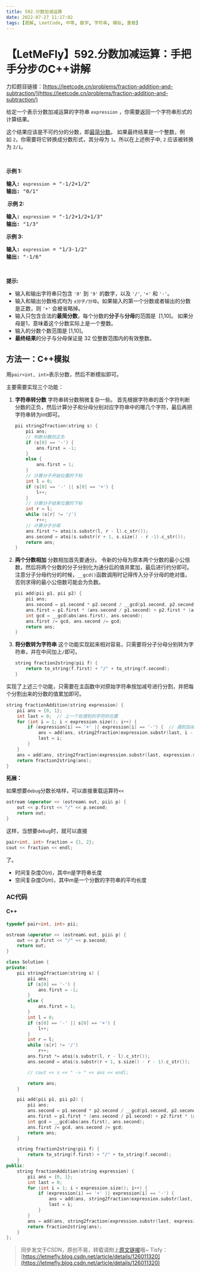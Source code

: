 ```yaml
---
title: 592.分数加减运算
date: 2022-07-27 11:17:02
tags: [题解, LeetCode, 中等, 数学, 字符串, 模拟, 重载]
---
```


# 【LetMeFly】592.分数加减运算：手把手分步のC++讲解

力扣题目链接：[https://leetcode.cn/problems/fraction-addition-and-subtraction/](https://leetcode.cn/problems/fraction-addition-and-subtraction/)

<p>给定一个表示分数加减运算的字符串&nbsp;<code>expression</code>&nbsp;，你需要返回一个字符串形式的计算结果。&nbsp;</p>

<p>这个结果应该是不可约分的分数，即<a href="https://baike.baidu.com/item/%E6%9C%80%E7%AE%80%E5%88%86%E6%95%B0" target="_blank">最简分数</a>。&nbsp;如果最终结果是一个整数，例如&nbsp;<code>2</code>，你需要将它转换成分数形式，其分母为&nbsp;<code>1</code>。所以在上述例子中, <code>2</code>&nbsp;应该被转换为&nbsp;<code>2/1</code>。</p>

<p>&nbsp;</p>

<p><strong>示例&nbsp;1:</strong></p>

<pre>
<strong>输入:</strong>&nbsp;<code>expression</code>&nbsp;= "-1/2+1/2"
<strong>输出:</strong> "0/1"
</pre>

<p><strong>&nbsp;示例 2:</strong></p>

<pre>
<strong>输入:</strong>&nbsp;<code>expression</code>&nbsp;= "-1/2+1/2+1/3"
<strong>输出:</strong> "1/3"
</pre>

<p><strong>示例 3:</strong></p>

<pre>
<strong>输入:</strong>&nbsp;<code>expression</code>&nbsp;= "1/3-1/2"
<strong>输出:</strong> "-1/6"
</pre>

<p>&nbsp;</p>

<p><strong>提示:</strong></p>

<ul>
	<li>输入和输出字符串只包含&nbsp;<code>'0'</code> 到&nbsp;<code>'9'</code>&nbsp;的数字，以及&nbsp;<code>'/'</code>, <code>'+'</code> 和&nbsp;<code>'-'</code>。&nbsp;</li>
	<li>输入和输出分数格式均为&nbsp;<code>±分子/分母</code>。如果输入的第一个分数或者输出的分数是正数，则&nbsp;<code>'+'</code>&nbsp;会被省略掉。</li>
	<li>输入只包含合法的<strong>最简分数</strong>，每个分数的<strong>分子</strong>与<strong>分母</strong>的范围是&nbsp;&nbsp;[1,10]。&nbsp;如果分母是1，意味着这个分数实际上是一个整数。</li>
	<li>输入的分数个数范围是 [1,10]。</li>
	<li><strong>最终结果</strong>的分子与分母保证是 32 位整数范围内的有效整数。</li>
</ul>


    
## 方法一：C++模拟

用```pair<int, int>```表示分数，然后不断模拟即可。

主要需要实现三个功能：

1. **字符串转分数**
    字符串转分数稍微复杂一些。
    首先根据字符串的首个字符判断分数的正负，然后计算分子和分母分别对应字符串中的哪几个字符，最后再把字符串转为int即可。
    ```cpp
    pii string2fraction(string s) {
		pii ans;
		// 判断分数的正负
		if (s[0] == '-') {
			ans.first = -1;
		}
		else {
			ans.first = 1;
		}
		// 计算分子开始位置的下标
		int l = 0;
		if (s[0] == '-' || s[0] == '+') {
			l++;
		}
		// 计算分子结束位置的下标
		int r = l;
		while (s[r] != '/')
			r++;
		// 计算分子分母
		ans.first *= atoi(s.substr(l, r - l).c_str());
		ans.second = atoi(s.substr(r + 1, s.size() - r -1).c_str());
		return ans;
	}
    ```
2. **两个分数相加**
    分数相加首先要通分。
	令新的分母为原本两个分数的最小公倍数，然后将两个分数的分子分别化为通分后的值并累加，最后进行约分即可。
	注意分子分母约分的时候，```__gcd()```函数调用时记得传入分子分母的绝对值，否则求得的最小公倍数可能会为负数。
	```cpp
    pii add(pii p1, pii p2) {
        pii ans;
        ans.second = p1.second * p2.second / __gcd(p1.second, p2.second);
        ans.first = p1.first * (ans.second / p1.second) + p2.first * (ans.second / p2.second);
        int gcd = __gcd(abs(ans.first), ans.second);
        ans.first /= gcd, ans.second /= gcd;
        return ans;
    }
	```
3. **将分数转为字符串**
	这个功能实现起来相对容易，只需要将分子分母分别转为字符串，并在中间加上```/```即可。
    ```cpp
    string fraction2string(pii f) {
        return to_string(f.first) + "/" + to_string(f.second);
    }
	```

实现了上述三个功能，只需要在主函数中对原始字符串按加减号进行分割，并把每个分割出来的分数的值累加即可。

```cpp
string fractionAddition(string expression) {
	pii ans = {0, 1};
	int last = 0;  // 上一个处理到的字符的位置
	for (int i = 1; i < expression.size(); i++) {
		if (expression[i] == '+' || expression[i] == '-') {  // 遇到加减号就开始分割
			ans = add(ans, string2fraction(expression.substr(last, i - last)));
			last = i;
		}
	}
	ans = add(ans, string2fraction(expression.substr(last, expression.size() - last)));  // 注意字符串末尾没有加减号，不要把最后一个分数遗漏了。
	return fraction2string(ans);
}
```

**拓展：**

如果想要```debug```分数长啥样，可以直接重载运算符```<<```

```cpp
ostream &operator << (ostream& out, pii& p) {
    out << p.first << "/" << p.second;
    return out;
}
```

这样，当想要```debug```时，就可以直接

```cpp
pair<int, int> fraction = {1, 2};
cout << fraction << endl;
```

了。

+ 时间复杂度$O(n)$，其中$n$是字符串长度
+ 空间复杂度$O(m)$，其中$m$是一个分数的字符串的平均长度

### AC代码

#### C++

```cpp
typedef pair<int, int> pii;

ostream &operator << (ostream& out, pii& p) {
    out << p.first << "/" << p.second;
    return out;
}

class Solution {
private:
    pii string2fraction(string s) {
        pii ans;
        if (s[0] == '-') {
            ans.first = -1;
        }
        else {
            ans.first = 1;
        }
        int l = 0;
        if (s[0] == '-' || s[0] == '+') {
            l++;
        }
        int r = l;
        while (s[r] != '/')
            r++;
        ans.first *= atoi(s.substr(l, r - l).c_str());
        ans.second = atoi(s.substr(r + 1, s.size() - r - 1).c_str());

        // cout << s << " -> " << ans << endl;

        return ans;
    }

    pii add(pii p1, pii p2) {
        pii ans;
        ans.second = p1.second * p2.second / __gcd(p1.second, p2.second);
        ans.first = p1.first * (ans.second / p1.second) + p2.first * (ans.second / p2.second);
        int gcd = __gcd(abs(ans.first), ans.second);
        ans.first /= gcd, ans.second /= gcd;
        return ans;
    }

    string fraction2string(pii f) {
        return to_string(f.first) + "/" + to_string(f.second);
    }
public:
    string fractionAddition(string expression) {
        pii ans = {0, 1};
        int last = 0;
        for (int i = 1; i < expression.size(); i++) {
            if (expression[i] == '+' || expression[i] == '-') {
                ans = add(ans, string2fraction(expression.substr(last, i - last)));
                last = i;
            }
        }
        ans = add(ans, string2fraction(expression.substr(last, expression.size() - last)));
        return fraction2string(ans);
    }
};
```

> 同步发文于CSDN，原创不易，转载请附上[原文链接](https://blog.tisfy.eu.org/2022/07/27/LeetCode%200592.%E5%88%86%E6%95%B0%E5%8A%A0%E5%87%8F%E8%BF%90%E7%AE%97/)哦~
> Tisfy：[https://letmefly.blog.csdn.net/article/details/126011320](https://letmefly.blog.csdn.net/article/details/126011320)
